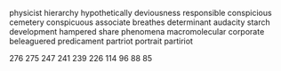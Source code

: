 physicist
hierarchy
hypothetically
deviousness
responsible
conspicious
cemetery
conspicuous
associate
breathes
determinant
audacity
starch
development
hampered
share
phenomena
macromolecular
corporate
beleaguered
predicament
partriot
portrait
partiriot


276
275
247
241
239
226
114
96
88
85